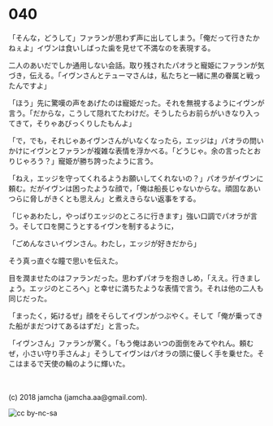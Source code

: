 

# 040

「そんな，どうして」ファランが思わず声に出してしまう。「俺だって行きたかねぇよ」イヴンは食いしばった歯を見せて不満なのを表現する。  

二人のあいだでしか通用しない会話。取り残されたパオラと寵姫にファランが気づき，伝える。「イヴンさんとテューマさんは，私たちと一緒に黒の眷属と戦ったんですよ」  

「ほう」先に驚嘆の声をあげたのは寵姫だった。それを無視するようにイヴンが言う。「だからな，こうして隠れてたわけだ。そうしたらお前らがいきなり入ってきて，そりゃあびっくりしたもんよ」  

「で，でも，それじゃあイヴンさんがいなくなったら，エッジは」パオラの問いかけにイヴンとファランが複雑な表情を浮かべる。「どうじゃ。余の言ったとおりじゃろう？」寵姫が勝ち誇ったように言う。  

「ねえ，エッジを守ってくれるようお願いしてくれないの？」パオラがイヴンに頼む。だがイヴンは困ったような顔で，「俺は船長じゃないからな。頑固なあいつらに脅しがきくとも思えん」と煮えきらない返事をする。  

「じゃあわたし，やっぱりエッジのところに行きます」強い口調でパオラが言う。そして口を開こうとするイヴンを制するように，  

「ごめんなさいイヴンさん。わたし，エッジが好きだから」  

そう真っ直ぐな瞳で思いを伝えた。  

目を潤ませたのはファランだった。思わずパオラを抱きしめ，「ええ。行きましょう。エッジのところへ」と幸せに満ちたような表情で言う。それは他の二人も同じだった。  

「まったく，妬けるぜ」顔をそらしてイヴンがつぶやく。そして「俺が乗ってきた船がまだつけてあるはずだ」と言った。  

「イヴンさん」ファランが驚く。「もう俺はあいつの面倒をみてやれん。頼むぜ，小さい守り手さんよ」そうしてイヴンはパオラの頭に優しく手を乗せた。そこはまるで天使の輪のように輝いた。  

<br>  
<br>  
(c) 2018 jamcha (jamcha.aa@gmail.com).  

![cc by-nc-sa](https://i.creativecommons.org/l/by-nc-sa/4.0/88x31.png)  

